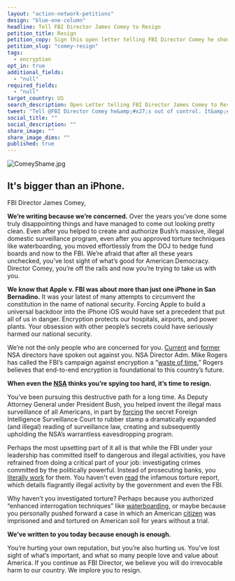 ```yaml
---
layout: "action-network-petitions"
design: "blue-one-column"
headline: Tell FBI Director James Comey to Resign
petition_title: Resign
petition_copy: Sign this open letter telling FBI Director Comey he should resign. Even the NSA thinks his spying is  out of control
petition_slug: "comey-resign"
tags: 
  - encryption
opt_in: true
additional_fields: 
  - "null"
required_fields: 
  - "null"
target_country: US
search_description: Open Letter telling FBI Director James Comey to Resign
tweet: "Tell @FBI Director Comey he&amp;#x27;s out of control. It&amp;#x27;s time to resign!"
social_title: ""
social_description: ""
share_image: ""
share_image_dims: ""
published: true
---
```




![ComeyShame.jpg]({{site.baseurl}}/img/action-network/ComeyShame.jpg)

## It's bigger than an iPhone.

FBI Director James Comey,

**We’re writing because we’re concerned.** Over the years you’ve done some truly disappointing things and have managed to come out looking pretty clean. Even after you helped to create and authorize Bush’s massive, illegal domestic surveillance program, even after you approved torture techniques like waterboarding, you moved effortlessly from the DOJ to hedge fund boards and now to the FBI.
We’re afraid that after all these years unchecked, you’ve lost sight of what’s good for American Democracy. Director Comey, you’re off the rails and now you’re trying to take us with you.

**We know that Apple v. FBI was about more than just one iPhone in San Bernadino.** It was your latest of many attempts to circumvent the constitution in the name of national security. Forcing Apple to build a universal backdoor into the iPhone iOS would have set a precedent that put all of us in danger. Encryption protects our hospitals, airports, and power plants. Your obsession with other people’s secrets could have seriously harmed our national security.

We’re not the only people who are concerned for you. [Current](https://theintercept.com/2016/01/21/nsa-chief-stakes-out-pro-encryption-position-in-contrast-to-fbi/) and [former](http://money.cnn.com/2016/01/13/technology/nsa-michael-hayden-encryption/index.html) NSA directors have spoken out against you. NSA Director Adm. Mike Rogers has called the FBI’s campaign against encryption a “[waste of time.](https://youtu.be/wnTGO6OFgCo?t=25m30s)” Rogers believes that end-to-end encryption is foundational to this country’s future.

**When even the [NSA](http://www.thensavideo.com/) thinks you’re spying too hard, it’s time to resign.**

You’ve been pursuing this destructive path for a long time. As Deputy Attorney General under President Bush, you helped invent the illegal mass surveillance of all Americans, in part by [forcing](http://www.salon.com/2014/08/14/george_w_bushs_false_heroes_the_real_story_of_a_secret_washington_sham/) the secret Foreign Intelligence Surveillance Court to rubber stamp a dramatically expanded (and illegal) reading of surveillance law, creating and subsequently upholding the NSA’s warrantless eavesdropping program.

Perhaps the most upsetting part of it all is that while the FBI under your leadership has committed itself to dangerous and illegal activities, you have refrained from doing a critical part of your job: investigating crimes committed by the politically powerful. Instead of prosecuting banks, you [literally work](http://blogs.wsj.com/corruption-currents/2013/01/30/hsbc-names-james-comey-to-the-board/) for them. You haven't even [read](https://www.emptywheel.net/2015/03/12/jim-comeys-learned-helplessness-about-the-torture-report/) the infamous torture report, which details flagrantly illegal activity by the government and even the FBI.

Why haven’t you investigated torture? Perhaps because you authorized “enhanced interrogation techniques” like [waterboarding](http://articles.latimes.com/2013/jul/16/opinion/la-ed-comey-confirmation-fbi-20130716), or maybe because you personally pushed forward a case in which an American [citizen](http://www.thenation.com/article/more-questions-james-comey/) was imprisoned and and tortured on American soil for years without a trial.

**We’ve written to you today because enough is enough.**

You’re hurting your own reputation, but you’re also hurting us. You’ve lost sight of what’s important, and what so many people love and value about America. If you continue as FBI Director, we believe you will do irrevocable harm to our country. We implore you to resign.
